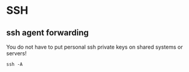 # SSH

## ssh agent forwarding

You do not have to put personal ssh private keys on shared systems or servers!

```
ssh -A
```

